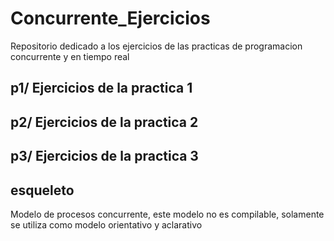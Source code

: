Concurrente_Ejercicios
======================

Repositorio dedicado a los ejercicios de las practicas de programacion concurrente y en tiempo real

p1/ Ejercicios de la practica 1
--------------------------------
p2/ Ejercicios de la practica 2
--------------------------------
p3/ Ejercicios de la practica 3
--------------------------------
esqueleto
-------------
Modelo de procesos concurrente, este modelo no es compilable, solamente se utiliza como modelo orientativo y aclarativo
